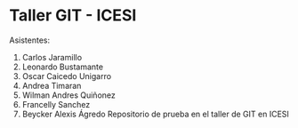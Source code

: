 # Taller GIT - ICESI
Asistentes:
1.  Carlos Jaramillo
2.  Leonardo Bustamante
3.  Oscar Caicedo Unigarro
4.  Andrea Timaran
5.  Wilman Andres Quiñonez
6.  Francelly Sanchez 
7.  Beycker Alexis Ágredo
Repositorio de prueba  en el taller de GIT en ICESI
